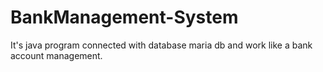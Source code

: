 # BankManagement-System
It's java program connected with database maria db and work like a bank account management.
